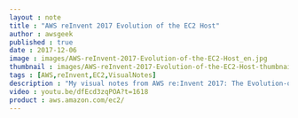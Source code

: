 ```yaml
---
layout : note
title : "AWS reInvent 2017 Evolution of the EC2 Host"
author : awsgeek
published : true
date : 2017-12-06
image : images/AWS-reInvent-2017-Evolution-of-the-EC2-Host_en.jpg
thumbnail : images/AWS-reInvent-2017-Evolution-of-the-EC2-Host-thumbnail_en.jpg
tags : [AWS,reInvent,EC2,VisualNotes]
description : "My visual notes from AWS re:Invent 2017: The Evolution-of-the-EC2-Host"
video : youtu.be/dfEcd3zqPOA?t=1618
product : aws.amazon.com/ec2/
---
```

